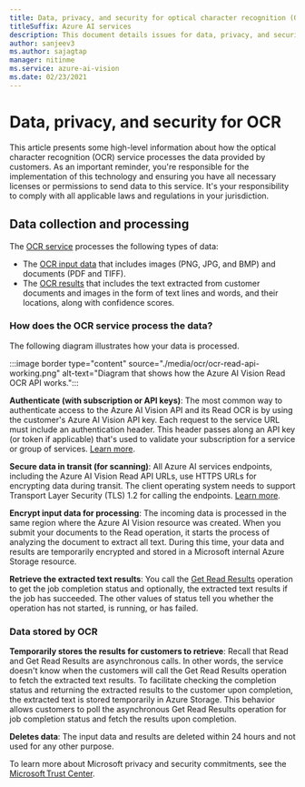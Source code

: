 ```yaml
---
title: Data, privacy, and security for optical character recognition (OCR) - Azure AI Vision
titleSuffix: Azure AI services
description: This document details issues for data, privacy, and security for optical character recognition (OCR) of images and documents with printed and handwritten text using the Azure AI Vision API.
author: sanjeev3
ms.author: sajagtap
manager: nitinme
ms.service: azure-ai-vision
ms.date: 02/23/2021
---
```


# Data, privacy, and security for OCR

This article presents some high-level information about how the optical character recognition (OCR) service processes the data provided by customers. As an important reminder, you're responsible for the implementation of this technology and ensuring you have all necessary licenses or permissions to send data to this service. It's your responsibility to comply with all applicable laws and regulations in your jurisdiction.

## Data collection and processing

The [OCR service](/azure/ai-services/computer-vision/overview-ocr) processes the following types of data:

- The [OCR input data](/azure/ai-services/computer-vision/how-to/call-read-api#input-requirements) that includes images (PNG, JPG, and BMP) and documents (PDF and TIFF).
- The [OCR results](/azure/ai-services/computer-vision/how-to/call-read-api#sample-json-output) that includes the text extracted from customer documents and images in the form of text lines and words, and their locations, along with confidence scores.

### How does the OCR service process the data?

The following diagram illustrates how your data is processed.

:::image border type="content" source="./media/ocr/ocr-read-api-working.png" alt-text="Diagram that shows how the Azure AI Vision Read OCR API works.":::

**Authenticate (with subscription or API keys)**: The most common way to authenticate access to the Azure AI Vision API and its Read OCR is by using the customer's Azure AI Vision API key. Each request to the service URL must include an authentication header. This header passes along an API key (or token if applicable) that's used to validate your subscription for a service or group of services. [Learn more](/azure/ai-services/authentication?tabs=powershell).

**Secure data in transit (for scanning)**: All Azure AI services endpoints, including the Azure AI Vision Read API URLs, use HTTPS URLs for encrypting data during transit. The client operating system needs to support Transport Layer Security (TLS) 1.2 for calling the endpoints. [Learn more](/azure/ai-services/security-features).

**Encrypt input data for processing**: The incoming data is processed in the same region where the Azure AI Vision resource was created. When you submit your documents to the Read operation, it starts the process of analyzing the document to extract all text. During this time, your data and results are temporarily encrypted and stored in a Microsoft internal Azure Storage resource.
 
**Retrieve the extracted text results**: You call the [Get Read Results](/azure/ai-services/computer-vision/how-to/call-read-api#get-results-from-the-service) operation to get the job completion status and optionally, the extracted text results if the job has succeeded. The other values of status tell you whether the operation has not started, is running, or has failed.

### Data stored by OCR

**Temporarily stores the results for customers to retrieve**: Recall that Read and Get Read Results are asynchronous calls. In other words, the service doesn't know when the customers will call the Get Read Results operation to fetch the extracted text results. To facilitate checking the completion status and returning the extracted results to the customer upon completion, the extracted text is stored temporarily in Azure Storage. This behavior allows customers to poll the asynchronous Get Read Results operation for job completion status and fetch the results upon completion.

**Deletes data**: The input data and results are deleted within 24 hours and not used for any other purpose.

To learn more about Microsoft privacy and security commitments, see the [Microsoft Trust Center](https://www.microsoft.com/trust-center).
